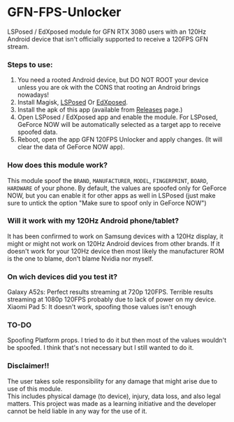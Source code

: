 # GFN-FPS-Unlocker
LSPosed / EdXposed module for GFN RTX 3080 users with an 120Hz Android device that isn't officially supported to receive a 120FPS GFN stream.

### Steps to use:
1. You need a rooted Android device, but DO NOT ROOT your  device unless you are ok with the CONS that rooting an Android brings nowadays!
2. Install Magisk, [LSPosed](https://github.com/LSPosed/LSPosed) Or [EdXposed](https://github.com/ElderDrivers/EdXposed).  
3. Install the apk of this app (available from [Releases](https://github.com/titooo7/GFN-FPS-Unlocker/releases) page.)  
4. Open LSPosed / EdXposed app and enable the module. For LSPosed, GeForce NOW will be automatically selected as a target app to receive spoofed data.  
5. Reboot, open the app GFN 120FPS Unlocker and apply changes. (It will clear the data of GeForce NOW app).  

### How does this module work?
This module spoof the `BRAND`, `MANUFACTURER`, `MODEL`, `FINGERPRINT`, `BOARD`, `HARDWARE` of your phone. 
By default, the values are spoofed only for GeForce NOW, but you can enable it for other apps as well in LSPosed (just make sure to untick the option "Make sure to spoof only in GeForce NOW")

### Will it work with my 120Hz Android phone/tablet?
It has been confirmed to work on Samsung devices with a 120Hz display, it might or might not work on 120Hz Android devices from other brands.
If it doesn't work for your 120Hz device then most likely the manufacturer ROM is the one to blame, don't blame Nvidia nor myself.

### On wich devices did you test it?
Galaxy A52s: Perfect results streaming at 720p 120FPS. Terrible results streaming at 1080p 120FPS probably due to lack of power on my device.
Xiaomi Pad 5: It doesn't work, spoofing those values isn't enough

### TO-DO
Spoofing Platform props. I tried to do it but then most of the values wouldn't be spoofed. I think that's not necessary but I still wanted to do it.

### Disclaimer!!
The user takes sole responsibility for any damage that might arise due to use of this module.  
This includes physical damage (to device), injury, data loss, and also legal matters.
This project was made as a learning initiative and the developer cannot be held liable in any way for the use of it.


